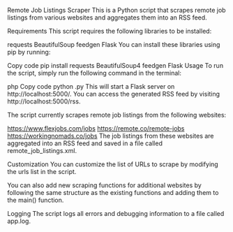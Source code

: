 Remote Job Listings Scraper
This is a Python script that scrapes remote job listings from various websites and aggregates them into an RSS feed.

Requirements
This script requires the following libraries to be installed:

requests
BeautifulSoup
feedgen
Flask
You can install these libraries using pip by running:

Copy code
pip install requests BeautifulSoup4 feedgen Flask
Usage
To run the script, simply run the following command in the terminal:

php
Copy code
python <filename>.py
This will start a Flask server on http://localhost:5000/. You can access the generated RSS feed by visiting http://localhost:5000/rss.

The script currently scrapes remote job listings from the following websites:

https://www.flexjobs.com/jobs
https://remote.co/remote-jobs
https://workingnomads.co/jobs
The job listings from these websites are aggregated into an RSS feed and saved in a file called remote_job_listings.xml.

Customization
You can customize the list of URLs to scrape by modifying the urls list in the script.

You can also add new scraping functions for additional websites by following the same structure as the existing functions and adding them to the main() function.

Logging
The script logs all errors and debugging information to a file called app.log.
